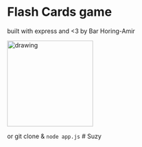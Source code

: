 # Flash Cards game

built with express and <3 by Bar Horing-Amir

[<img src="https://d1bkj0vwu8cp7q.cloudfront.net/player/63995-d1b904c8-c060-4d82-83e6-2515d29d0d9c.gif" alt="drawing" width="200"/>](https://express-basics-orebcrihgy.now.sh/ "view live")

or git clone & `node app.js`
#   S u z y  
 
